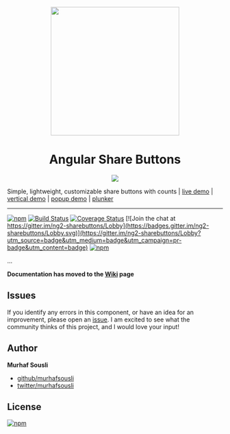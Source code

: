 <p align="center">
  <img height="300px" width="300px" style="text-align: center;" src="https://cdn.rawgit.com/MurhafSousli/ng2-sharebuttons/master/assets/logo.svg">
  <h1 align="center">Angular Share Buttons</h1>
  <p align="center"><img src="https://camo.githubusercontent.com/27616547b01ca8d5695bb33ebe5c889e9fe681cb/68747470733a2f2f63646e2e7261776769742e636f6d2f4d7572686166536f75736c692f6e67322d7368617265627574746f6e732f6d61737465722f6173736574732f627574746f6e732e706e67" data-canonical-src="https://cdn.rawgit.com/MurhafSousli/ng2-sharebuttons/master/assets/logo.svg" style="max-width:100%;"></a>
  </p>

Simple, lightweight, customizable share buttons with counts | [live demo](https://murhafsousli.github.io/ng2-sharebuttons/) | [vertical demo](https://murhafsousli.github.io/memory/) | [popup demo](https://murhafsousli.github.io/8puzzle/#/) | [plunker](https://plnkr.co/edit/c9A6xzGQ8iSuKo3NMYLz)

___

[![npm](https://img.shields.io/npm/v/ng2-sharebuttons.svg?maxAge=2592000?style=plastic)](https://www.npmjs.com/package/ng2-sharebuttons) 
[![Build Status](https://travis-ci.org/MurhafSousli/ng2-sharebuttons.svg?branch=master)](https://travis-ci.org/MurhafSousli/ng2-sharebuttons) 
[![Coverage Status](https://coveralls.io/repos/github/MurhafSousli/ng2-sharebuttons/badge.svg?branch=master)](https://coveralls.io/github/MurhafSousli/ng2-sharebuttons?branch=master)
[![Join the chat at https://gitter.im/ng2-sharebuttons/Lobby](https://badges.gitter.im/ng2-sharebuttons/Lobby.svg)](https://gitter.im/ng2-sharebuttons/Lobby?utm_source=badge&utm_medium=badge&utm_campaign=pr-badge&utm_content=badge)
[![npm](https://img.shields.io/npm/dt/ng2-sharebuttons.svg?maxAge=2592000?style=plastic)](https://www.npmjs.com/package/ng2-sharebuttons)

...

**Documentation has moved to the [Wiki](https://github.com/MurhafSousli/ng2-sharebuttons/wiki) page**

## Issues

If you identify any errors in this component, or have an idea for an improvement, please open an [issue](https://github.com/MurhafSousli/ng2-sharebuttons/issues). I am excited to see what the community thinks of this project, and I would love your input!

## Author

 **Murhaf Sousli**

 - [github/murhafsousli](https://github.com/MurhafSousli)
 - [twitter/murhafsousli](https://twitter.com/MurhafSousli)

## License

[![npm](https://img.shields.io/npm/l/express.svg?maxAge=2592000)](/LICENSE)
